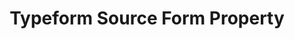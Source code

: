 ---
# -------------------------- #
#     USING THIS TEMPLATE    #
# -------------------------- #

 ## NEED HELP USING THIS TEMPLATE? SEE:
## https://docs-about-stitch-docs.netlify.com/reference/connect-templates/destination-form-property/
## FOR INSTRUCTIONS & REFERENCE INFO


type: "connect"
content-type: "api-form"
form-type: "source"
key: "source-form-properties-typeform-object"

title: "Typeform Source Form Property"
api-type: "typeform"
display-name: "Typeform"

source-type: "saas"
docs-name: "typeform"

description: ""

object-attributes:
  - name: "forms"
    type: "string"
    required: true
    description: |
      The {{ form-property.display-name }} form ID(s) the user wants Stitch to replicate. If replicating multiple forms, enter the IDs as a comma-separated list. For example: `"<FORM_ID_1>, <FORM_ID_2>"`
       Refer to our [{{ form-property.display-name }} documentation]({{ doc-link | append:"#retrieve-typeform-form-ids" }}) for instructions on retrieving form IDs.
    value: "<FORM_ID_1>, <FORM_ID_2>"

  - name: "incremental_range"
    type: "string"
    required: true
    description: |
      The type of data aggregation Stitch should use when replicating {{ form-property.display-name }} data. Accepted values are:
       - `daily`
      - `hourly`
    value: "daily"

  - name: "token"
    type: "string"
    required: true
    description: |
      The user's {{ form-property.display-name }} API token. Refer to our [{{ form-property.display-name }} documentation]({{ doc-link | append: "#generate-typeform-api-token" }}) for instructions on generating the token.
    value: "<{{ form-property.display-name | upcase }}_API_TOKEN>"
---